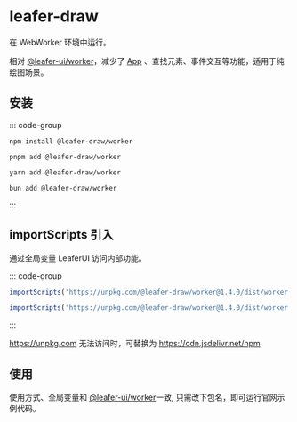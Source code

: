# leafer-draw

在 WebWorker 环境中运行。

相对 [@leafer-ui/worker](/guide/install/ui/worker/start.md)，减少了 [App](/reference/display/App.md) 、查找元素、事件交互等功能，适用于纯绘图场景。

## 安装

::: code-group

```sh[npm]
npm install @leafer-draw/worker
```

```sh[pnpm]
pnpm add @leafer-draw/worker
```

```sh[yarn]
yarn add @leafer-draw/worker
```

```sh[bun]
bun add @leafer-draw/worker
```

:::

## importScripts 引入

通过全局变量 LeaferUI 访问内部功能。

::: code-group

```js [worker.min.js]
importScripts('https://unpkg.com/@leafer-draw/worker@1.4.0/dist/worker.min.js')
```

```js [worker.js]
importScripts('https://unpkg.com/@leafer-draw/worker@1.4.0/dist/worker.js')
```

:::

https://unpkg.com 无法访问时，可替换为 https://cdn.jsdelivr.net/npm

## 使用

使用方式、全局变量和 [@leafer-ui/worker](/guide/install/ui/worker/start.md)一致, 只需改下包名，即可运行官网示例代码。
